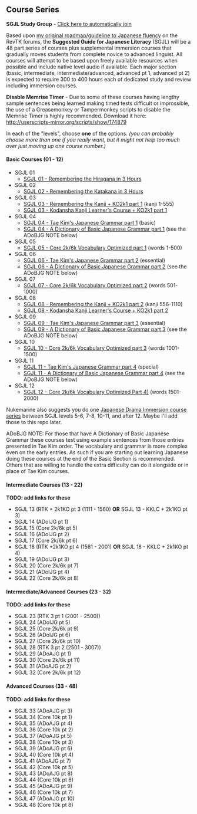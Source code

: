 ## Course Series

**SGJL Study Group** - [Click here to automatically join](http://www.memrise.com/group/1952641/)

Based upon [my original roadmap/guideline to Japanese fluency](http://forum.koohii.com/thread-5110.html) on the RevTK forums, the **Suggested Guide for Japanese Literacy** (SGJL) will be a 48 part series of courses plus supplemental immersion courses that gradually moves students from complete novice to advanced linguist. All courses will attempt to be based upon freely available resources when possible and include native level audio if available. Each major section (basic, intermediate, intermediate/advanced, advanced pt 1, advanced pt 2) is expected to require 300 to 400 hours each of dedicated study and review including immersion courses.

**Disable Memrise Timer** - Due to some of these courses having lengthy sample sentences being learned making timed tests difficult or improssible, the use of a Greasemonkey or Tampermonkey scripts to disable the Memrise Timer is highly recommended. Download it here: http://userscripts-mirror.org/scripts/show/174879

In each of the "levels", choose **one** of the options. *(you can probably choose more than one if you really want, but it might not help too much over just moving up one course number.)*

#### Basic Courses (01 - 12)

 - SGJL 01
    - [SGJL 01 - Remembering the Hiragana in 3 Hours](http://www.memrise.com/course/1096566/sgjl-01-remembering-the-hiragana-in-3-hours/)
 - SGJL 02
    - [SGJL 02 - Remembering the Katakana in 3 Hours](http://www.memrise.com/course/1100073/sgjl-02-remembering-the-katakana-in-3-hours/)
 - SGJL 03
    - [SGJL 03 - Remembering the Kanji + KO2k1 part 1](http://www.memrise.com/course/1091255/sgjl-03-remembering-the-kanji-ko2k1-pt-1/) (kanji 1-555)
    - [SGJL 03 - Kodansha Kanji Learner's Course + KO2k1 part 1](http://www.memrise.com/course/1152619/sgjl-03-kanji-learners-course-ko2k1-pt-1/)
 - SGJL 04
    - [SGJL 04 - Tae Kim's Japanese Grammar part 1](http://www.memrise.com/course/1110470/sgjl-04-tae-kims-japanese-grammar-pt-01/) (basic)
	- [SGJL 04 - A Dictionary of Basic Japanese Grammar part 1](http://www.memrise.com/course/1123872/sgjl-04-a-dict-of-basic-japanese-grammar-pt-1/) (see the ADoBJG NOTE below)
 - SGJL 05
    - [SGJL 05 - Core 2k/6k Vocabulary Optimized part 1](http://www.memrise.com/course/1091685/sgjl-05-core-2k6k-vocabulary-optimized-pt-1/) (words 1-500)
 - SGJL 06
    - [SGJL 06 - Tae Kim's Japanese Grammar part 2](http://www.memrise.com/course/1125220/sgjl-06-tae-kims-japanese-grammar-pt-02/) (essential)
	- [SGJL 06 - A Dictionary of Basic Japanese Grammar part 2](http://www.memrise.com/course/1139276/sgjl-06-a-dict-of-basic-japanese-grammar-pt-2/) (see the ADoBJG NOTE below)
 - SGJL 07
    - [SGJL 07 - Core 2k/6k Vocabulary Optimized part 2](http://www.memrise.com/course/1125407/sgjl-07-core-2k6k-vocabulary-optimized-pt-2/) (words 501-1000)
 - SGJL 08
    - [SGJL 08 - Remembering the Kanji + KO2k1 part 2](http://www.memrise.com/course/1125434/sgjl-08-remembering-the-kanji-ko2k1-pt-2/) (kanji 556-1110)
	- [SGJL 08 - Kodansha Kanji Learner's Course + KO2k1 part 2](http://www.memrise.com/course/1152660/sgjl-08-kanji-learners-course-ko2k1-pt-2/)
 - SGJL 09
    - [SGJL 09 - Tae Kim's Japanese Grammar part 3](http://www.memrise.com/course/1125303/sgjl-09-tae-kims-japanese-grammar-pt-03/) (essential)
	- [SGJL 09 - A Dictionary of Basic Japanese Grammar part 3](http://www.memrise.com/course/1139282/sgjl-09-a-dict-of-basic-japanese-grammar-pt-3/) (see the ADoBJG NOTE below)
 - SGJL 10
    - [SGJL 10 - Core 2k/6k Vocabulary Optimized part 3](http://www.memrise.com/course/1125874/sgjl-10-core-2k6k-vocabulary-optimized-pt-3/) (words 1001-1500)
 - SGJL 11
    - [SGJL 11 - Tae Kim's Japanese Grammar part 4](http://www.memrise.com/course/1125876/sgjl-11-tae-kims-japanese-grammar-pt-04/) (special)
	- [SGJL 11 - A Dictionary of Basic Japanese Grammar part 4](http://www.memrise.com/course/1139283/sgjl-11-a-dict-of-basic-japanese-grammar-pt-4/) (see the ADoBJG NOTE below)
 - SGJL 12
    - [SGJL 12 - Core 2k/6k Vocabulary Optimized Part 4)](http://www.memrise.com/course/1125879/sgjl-12-core-2k6k-vocabulary-optimized-pt-4/) (words 1501-2000)

Nukemarine also suggests you do one [Japanese Drama Immersion course series](https://community.memrise.com/t/course-forum-japanese-drama-immersion-jdi-course-series/1756/3) between SGJL levels 5-6, 7-8, 10-11, and after 12. Maybe I'll add those to this repo later.


ADoBJG NOTE: For those that have A Dictionary of Basic Japanese Grammar these courses test using example sentences from those entries presented in Tae Kim order. The vocabulary and grammar is more complex even on the early entries. As such if you are starting out learning Japanese doing these courses at the end of the Basic Section is recommended. Others that are willing to handle the extra difficulty can do it alongside or in place of Tae Kim courses.


#### Intermediate Courses (13 - 22)

**TODO: add links for these**

 - SGJL 13 (RTK + 2k1KO pt 3 (1111 - 1560) **OR** SGJL 13 - KKLC + 2k1KO pt 3)
 - SGJL 14 (ADoIJG pt 1)
 - SGJL 15 (Core 2k/6k pt 5)
 - SGJL 16 (ADoIJG pt 2)
 - SGJL 17 (Core 2k/6k pt 6)
 - SGJL 18 (RTK +2k1KO pt 4 (1561 - 2001) **OR** SGJL 18 - KKLC + 2k1KO pt 4)
 - SGJL 19 (ADoIJG pt 3)
 - SGJL 20 (Core 2k/6k pt 7)
 - SGJL 21 (ADoIJG pt 4)
 - SGJL 22 (Core 2k/6k pt 8)

#### Intermediate/Advanced Courses (23 - 32)

**TODO: add links for these**

 - SGJL 23 (RTK 3 pt 1 (2001 - 2500))
 - SGJL 24 (ADoIJG pt 5)
 - SGJL 25 (Core 2k/6k pt 9)
 - SGJL 26 (ADoIJG pt 6)
 - SGJL 27 (Core 2k/6k pt 10)
 - SGJL 28 (RTK 3 pt 2 (2501 - 3007))
 - SGJL 29 (ADoAJG pt 1)
 - SGJL 30 (Core 2k/6k pt 11)
 - SGJL 31 (ADoAJG pt 2)
 - SGJL 32 (Core 2k/6k pt 12)

#### Advanced Courses (33 - 48)

**TODO: add links for these**

 - SGJL 33 (ADoAJG pt 3)
 - SGJL 34 (Core 10k pt 1)
 - SGJL 35 (ADoAJG pt 4)
 - SGJL 36 (Core 10k pt 2)
 - SGJL 37 (ADoAJG pt 5)
 - SGJL 38 (Core 10k pt 3)
 - SGJL 39 (ADoAJG pt 6)
 - SGJL 40 (Core 10k pt 4)
 - SGJL 41 (ADoAJG pt 7)
 - SGJL 42 (Core 10k pt 5)
 - SGJL 43 (ADoAJG pt 8)
 - SGJL 44 (Core 10k pt 6)
 - SGJL 45 (ADoAJG pt 9)
 - SGJL 46 (Core 10k pt 7)
 - SGJL 47 (ADoAJG pt 10)
 - SGJL 48 (Core 10k pt 8)
